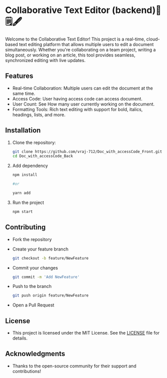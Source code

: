 # Collaborative Text Editor (backend)📝🗒️🖋️

Welcome to the Collaborative Text Editor! This project is a real-time, cloud-based text editing platform that allows multiple users to edit a document simultaneously. Whether you're collaborating on a team project, writing a blog post, or working on an article, this tool provides seamless, synchronized editing with live updates.

## Features
- Real-time Collaboration: Multiple users can edit the document at the same time.
- Access Code: User having access code can access document.
- User Count: See How many user currently working on the document.
- Formatting Tools: Rich text editing with support for bold, italics, headings, lists, and more.

## Installation

1. Clone the repository:

   ```bash
   git clone https://github.com/vraj-712/Doc_with_accessCode_Front.git
   cd Doc_with_accessCode_Back
2. Add dependency

   ```bash
   npm install

   #or

   yarn add
   
3. Run the project

    ```bash
    npm start
    
## Contributing
- Fork the repository
- Create your feature branch 
  
    ```bash
    git checkout -b feature/NewFeature

- Commit your changes

     ```bash
     git commit -m 'Add NewFeature'
     
- Push to the branch

  ```bash
  git push origin feature/NewFeature
  
- Open a Pull Request

## License
- This project is licensed under the MIT License. See the [LICENSE](https://github.com/vraj-712/Doc_with_accessCode_Front/blob/main/LICENSE) file for details.

## Acknowledgments
- Thanks to the open-source community for their support and contributions!
